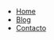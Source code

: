 <nav>
	<ul class="navegacion">
	<li><a href="/demo/">Home</a></li>
	<li><a href="/demo/blog/">Blog</a></li>
	<li><a href="/demo/contacto/">Contacto</a></li>
	<ul>
</nav>